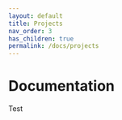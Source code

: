 ```yaml
---
layout: default
title: Projects
nav_order: 3
has_children: true
permalink: /docs/projects
---
```


# Documentation

Test
